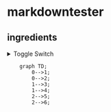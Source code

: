 # markdowntester

## ingredients




<details>
    <summary>Toggle Switch</summary>
    Test
</details>



```mermaid
    graph TD;
        0-->1;
        0-->2;
        1-->3;
        1-->4;
        2-->5;
        2-->6;
```
